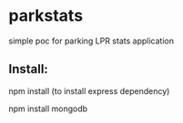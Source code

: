 parkstats
=========

simple poc for parking LPR stats application

Install:
--------

npm install (to install express dependency)

npm install mongodb




